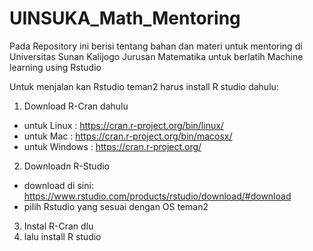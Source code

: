 # UINSUKA_Math_Mentoring
Pada Repository ini berisi tentang bahan dan materi untuk mentoring di Universitas Sunan Kalijogo Jurusan Matematika untuk berlatih Machine learning using Rstudio

Untuk menjalan kan Rstudio teman2 harus install R studio dahulu:

1. Download R-Cran dahulu
  - untuk Linux : https://cran.r-project.org/bin/linux/
  - untuk Mac : https://cran.r-project.org/bin/macosx/
  - untuk Windows : https://cran.r-project.org/
2. Downloadn R-Studio
  - download di sini: https://www.rstudio.com/products/rstudio/download/#download
  - pilih Rstudio yang sesuai dengan OS teman2
3. Instal R-Cran dlu
4. lalu install R studio
